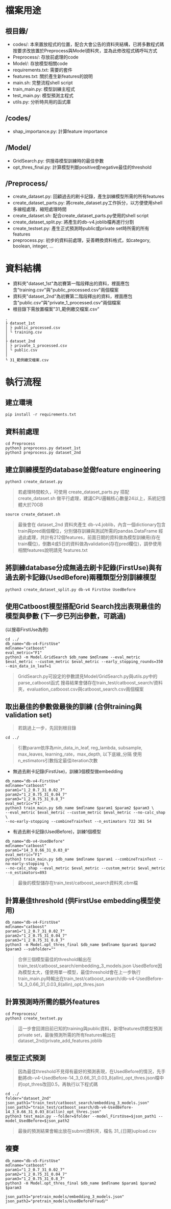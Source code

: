 # 檔案用途
## 根目錄/
 - codes/: 本來置放程式的位置，配合大會公告的資料夾結構，已將多數程式碼按要求改放置於Preprocess與Model資料夾，並為此修改程式碼呼叫方式
 - Preprocess/: 存放前處理的code
 - Model/: 存放模型相關code
 - requirements.txt: 需要的套件
 - features.txt: 關於產生新features的說明
 - main.sh: 完整流程shell script
 - train_main.py: 模型訓練主程式
 - test_main.py: 模型預測主程式
 - utils.py: 分析時共用的函式庫
## /codes/
 - shap_importance.py: 計算feature importance
## /Model/
 - GridSearch.py: 供搜尋模型訓練時的最佳參數
 - opt_thres_final.py: 計算模型判斷positive或negative最佳的threshold
## /Preprocess/
 - create_dataset.py: 回顧過去的刷卡記錄，產生訓練模型所需的所有features
 - create_dataset_parts.py: 將create_dataset.py工作拆分，以方便使用shell多線程處理，縮短處理時間
 - create_dataset.sh: 配合create_dataset_parts.py使用的shell script
 - create_dataset_split.py: 將產生的db-v4.joblib檔再進行分割
 - create_testset.py: 產生正式預測時public或private set時所需的所有features
 - preprocess.py: 初步的資料前處理，妥善轉換資料格式，如category, boolean, integer, ...


# 資料結構
 - 資料夾"dataset_1st"為初賽第一階段釋出的資料，裡面應包含"training.csv"與"public_processed.csv"兩個檔案
 - 資料夾"dataset_2nd"為初賽第二階段釋出的資料，裡面應包含"public.csv"與"private_1_processed.csv"兩個檔案
 - 根目錄下需放置檔案"31_範例繳交檔案.csv"
```
.
├ dataset_1st
│ ├ public_processed.csv
│ └ training.csv
│
├ dataset_2nd
│ ├ private_1_processed.csv
│ └ public.csv
│
└ 31_範例繳交檔案.csv
```

# 執行流程
## 建立環境
```
pip install -r requirements.txt
```

## 資料前處理
```
cd Preprocess
python3 preprocess.py dataset_1st
python3 preprocess.py dataset_2nd
```

## 建立訓練模型的database並做feature engineering
```
python3 create_dataset.py
```
> 若處理時間較久，可使用 create_dataset_parts.py 搭配 create_dataset.sh 做平行處理，建議CPU邏輯核心數量24以上，系統記憶體大於70GB
```
source create_dataset.sh
```
> 最後會在 dataset_2nd 資料夾產生 db-v4.joblib，內含一個dictionary包含train與pred兩個欄位，分別儲存訓練與測試所需的pandas.DataFrame
> 經過此處理，共計有212個features，前面日期的資料做為模型訓練用(存在train欄位)，倒數4或5日的資料做為validation(存在pred欄位)，調參使用
相關features說明請見 features.txt

## 將訓練database分成無過去刷卡記錄(FirstUse)與有過去刷卡記錄(UsedBefore)兩種類型分別訓練模型
```
python3 create_dataset_split.py db-v4 FirstUse UsedBefore
```

## 使用Catboost模型搭配Grid Search找出表現最佳的模型與參數 (下一步已列出參數，可跳過)
(以搜尋FirstUse為例)
```
cd ../
db_name="db-v4-FirstUse"
mdlname="catboost"
eval_metric="F1"
python3 -m Model.GridSearch $db_name $mdlname --eval_metric $eval_metric --custom_metric $eval_metric --early_stopping_rounds=350 --min_data_in_leaf=1
```
> GridSearch.py可設定的參數請見Model/GridSearch.py與utils.py中的parse_catboost函式
> 搜尋結果會儲存在train_test/catboost_search/資料夾，evaluation_catboost.csv與catboost_search.csv兩個檔案

## 取出最佳的參數做最後的訓練 (合併training與validation set)
> 若跳過上一步，先回到根目錄
```
cd ../
```
> 引數param依序為min_data_in_leaf, reg_lambda, subsample, max_leaves, learning_rate，max_depth, 以下底線_分隔
> 使用n_estimators引數指定最佳iteration次數
* 無過去刷卡記錄(FirstUse)，訓練3個模型做embedding
```
db_name="db-v4-FirstUse"
mdlname="catboost"
param1="1_2_0.7_31_0.02_7"
param2="1_2_0.75_31_0.04_7"
param3="1_2_0.75_31_0.8_7"
eval_metric="F1"
python3 train_main.py $db_name $mdlname $param1 $param2 $param3 \
--eval_metric $eval_metric --custom_metric $eval_metric --no-calc_shap \
--no-early-stopping --combineTrainTest --n_estimators 722 381 54
```
* 有過去刷卡記錄(UsedBefore)，訓練1個模型
```
db_name="db-v4-UsedBefore"
mdlname="catboost"
param1="14_3_0.66_31_0.03_8"
eval_metric="F1"
python3 train_main.py $db_name $mdlname $param1 --combineTrainTest --no-early-stopping \
--no-calc_shap --eval_metric $eval_metric --custom_metric $eval_metric --n_estimators=893
```
> 最後的模型儲存在train_test/catboost_search資料夾.cbm檔

## 計算最佳threshold (供FirstUse embedding模型使用)
```
db_name="db-v4-FirstUse"
mdlname="catboost"
param1="1_2_0.7_31_0.02_7"
param2="1_2_0.75_31_0.04_7"
param3="1_2_0.75_31_0.8_7"
python3 -m Model.opt_thres_final $db_name $mdlname $param1 $param2 $param3 --subfolder=""
```
> 合併三個模型最佳的threshold輸出在train_test/catboost_search/embedding_3_models.json
> UsedBefore因為模型太大，僅使用單一模型，最佳threshold會在上一步執行train_main.py時輸出在train_test/catboost_search/db-v4-UsedBefore-14_3_0.66_31_0.03_8(allin)_opt_thres.json

## 計算預測時所需的額外features
```
cd Preprocess/
python3 create_testset.py
```
> 這一步會回溯目前已知的training與public資料，新增features供模型預測private set，最後預測所需的所有features輸出在 dataset_2nd/private_add_features.joblib

## 模型正式預測
> 因為最佳threshold不見得有最好的預測表現，在UsedBefore的情況，先手動將db-v4-UsedBefore-14_3_0.66_31_0.03_8(allin)_opt_thres.json檔中的opt_thres改回0.5，再執行以下程式碼
```
cd ../
folder="dataset_2nd"
json_path1="train_test/catboost_search/embedding_3_models.json"
json_path2="train_test/catboost_search/db-v4-UsedBefore-14_3_0.66_31_0.03_8(allin)_opt_thres.json"
python3 test_main.py --folder=$folder --model_FirstUse=$json_path1 --model_UsedBefore=$json_path2
```
> 最後的預測結果會輸出放在submit資料夾，檔名 31_{日期}upload.csv


## 複賽
```
db_name="db-v5-FirstUse"
mdlname="catboost"
param1="1_2_0.7_31_0.02_7"
param2="1_2_0.75_31_0.04_7"
param3="1_2_0.75_31_0.8_7"
python3 -m Model.opt_thres_final $db_name $mdlname $param1 $param2 $param3
```


```
json_path1="pretrain_models/embedding_3_models.json"
json_path2="pretrain_models/UsedBeforeFraud/"
```